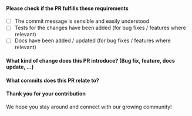 #### Please check if the PR fulfills these requirements

- [ ] The commit message is sensible and easily understood
- [ ] Tests for the changes have been added (for bug fixes / features where relevant)
- [ ] Docs have been added / updated (for bug fixes / features where relevant)

#### What kind of change does this PR introduce? (Bug fix, feature, docs update, ...)

#### What commits does this PR relate to?

<!-- START pr-commits -->
<!-- END pr-commits -->

#### Thank you for your contribution

We hope you stay around and connect with our growing community!
